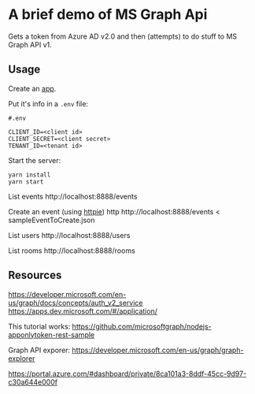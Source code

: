 # A brief demo of MS Graph Api

Gets a token from Azure AD v2.0 and then (attempts) to do stuff to MS Graph API v1.

## Usage
Create an [app](https://apps.dev.microsoft.com).

Put it's info in a `.env` file:

```
#.env

CLIENT_ID=<client id>
CLIENT_SECRET=<client secret>
TENANT_ID=<tenant id>
```

Start the server:

```
yarn install
yarn start
```

List events
http://localhost:8888/events

Create an event (using [httpie](https://httpie.org/))
http http://localhost:8888/events < sampleEventToCreate.json

List users
http://localhost:8888/users

List rooms
http://localhost:8888/rooms


## Resources
https://developer.microsoft.com/en-us/graph/docs/concepts/auth_v2_service
https://apps.dev.microsoft.com/#/application/

This tutorial works:
https://github.com/microsoftgraph/nodejs-apponlytoken-rest-sample

Graph API exporer:
https://developer.microsoft.com/en-us/graph/graph-explorer

https://portal.azure.com/#dashboard/private/8ca101a3-8ddf-45cc-9d97-c30a644e000f

